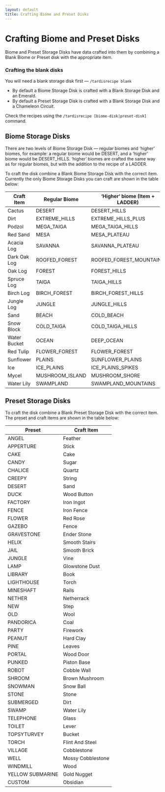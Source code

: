 ```yaml
---
layout: default
title: Crafting Biome and Preset Disks
---
```


# Crafting Biome and Preset Disks

Biome and Preset Storage Disks have data crafted into them by combining a Blank Biome or Preset disk with the appropriate item.

### Crafting the blank disks

You will need a blank storage disk first — `/tardisrecipe blank`

- By default a Biome Storage Disk is crafted with a Blank Storage Disk and an Emerald.
- By default a Preset Storage Disk is crafted with a Blank Storage Disk and a Chameleon Circuit.

Check the recipes using the `/tardisrecipe [biome-disk|preset-disk]` command.

## Biome Storage Disks

There are two levels of Biome Storage Disk — regular biomes and ‘higher’ biomes, for example: a regular biome would be DESERT, and a ‘higher’ biome would be DESERT\_HILLS. ‘higher’ biomes are crafted the same way as for regular biomes, but with the addition to the recipe of a LADDER.

To craft the disk combine a Blank Biome Storage Disk with the correct item. Currently the only Biome Storage Disks you can craft are shown in the table below:

| Craft Item | Regular Biome | ‘Higher‘ biome (Item + LADDER) |
| --- | --- | --- |
| Cactus | DESERT | DESERT\_HILLS |
| Dirt | EXTREME\_HILLS | EXTREME\_HILLS\_PLUS |
| Podzol | MEGA\_TAIGA | MEGA\_TAIGA\_HILLS |
| Red Sand | MESA | MESA\_PLATEAU |
| Acacia Log | SAVANNA | SAVANNA\_PLATEAU |
| Dark Oak Log | ROOFED\_FOREST | ROOFED\_FOREST\_MOUNTAINS |
| Oak Log | FOREST | FOREST\_HILLS |
| Spruce Log | TAIGA | TAIGA\_HILLS |
| Birch Log | BIRCH\_FOREST | BIRCH\_FOREST\_HILLS |
| Jungle Log | JUNGLE | JUNGLE\_HILLS |
| Sand | BEACH | COLD\_BEACH |
| Snow Block | COLD\_TAIGA | COLD\_TAIGA\_HILLS |
| Water Bucket | OCEAN | DEEP\_OCEAN |
| Red Tulip | FLOWER\_FOREST | FLOWER\_FOREST |
| Sunflower | PLAINS | SUNFLOWER\_PLAINS |
| Ice | ICE\_PLAINS | ICE\_PLAINS\_SPIKES |
| Mycel | MUSHROOM\_ISLAND | MUSHROOM\_SHORE |
| Water Lily | SWAMPLAND | SWAMPLAND\_MOUNTAINS |

## Preset Storage Disks

To craft the disk combine a Blank Preset Storage Disk with the correct item. The preset and craft items are shown in the table below:

| Preset | Craft Item |
| --- | --- |
| ANGEL | Feather |
| APPERTURE | Stick |
| CAKE | Cake |
| CANDY | Sugar |
| CHALICE | Quartz |
| CREEPY | String |
| DESERT | Sand |
| DUCK | Wood Button |
| FACTORY | Iron Ingot |
| FENCE | Iron Fence |
| FLOWER | Red Rose |
| GAZEBO | Fence |
| GRAVESTONE | Ender Stone |
| HELIX | Smooth Stairs |
| JAIL | Smooth Brick |
| JUNGLE | Vine |
| LAMP | Glowstone Dust |
| LIBRARY | Book |
| LIGHTHOUSE | Torch |
| MINESHAFT | Rails |
| NETHER | Netherrack |
| NEW | Step |
| OLD | Wool |
| PANDORICA | Coal |
| PARTY | Firework |
| PEANUT | Hard Clay |
| PINE | Leaves |
| PORTAL | Wood Door |
| PUNKED | Piston Base |
| ROBOT | Cobble Wall |
| SHROOM | Brown Mushroom |
| SNOWMAN | Snow Ball |
| STONE | Stone |
| SUBMERGED | Dirt |
| SWAMP | Water Lily |
| TELEPHONE | Glass |
| TOILET | Lever |
| TOPSYTURVEY | Bucket |
| TORCH | Flint And Steel |
| VILLAGE | Cobblestone |
| WELL | Mossy Cobblestone |
| WINDMILL | Wood |
| YELLOW SUBMARINE | Gold Nugget |
| CUSTOM | Obsidian |

